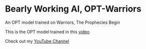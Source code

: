 # Bearly Working AI, OPT-Warriors

An OPT model trained on Warriors, The Prophecies Begin

This is the OPT model trained in this [video]()

Check out my [YouTube Channel](https://www.youtube.com/channel/UCLXxfueCPZRZnyGFWJ07uqA)
